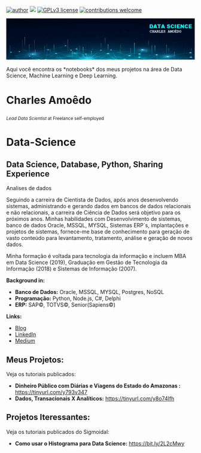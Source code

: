 [![author](https://img.shields.io/badge/Autor-charlesamoedo-blue)](https://www.linkedin.com/in/charlesamoedo) [![](https://img.shields.io/badge/python-3.7+-blue.svg)](https://www.python.org/downloads/release/python-365/) [![GPLv3 license](https://img.shields.io/badge/License-GPLv3-blue.svg)](http://perso.crans.org/besson/LICENSE.html) [![contributions welcome](https://img.shields.io/badge/contributions-welcome-brightgreen.svg?style=flat)](https://github.com/carlosfab/data_science/issues)

<p align="center"><img src="BannerCA_5.png" ></p>
Aqui você encontra os *notebooks* dos meus projetos na área de Data Science, Machine Learning e Deep Learning.


# Charles Amoêdo
<sub>*Lead Data Scientist* at Freelance self-employed</sub>
# Data-Science
## Data Science, Database, Python, Sharing Experience
Analises de dados




Seguindo a carreira de Cientista de Dados, após anos desenvolvendo sistemas, administrando e gerando dados em bancos de dados relacionais e não relacionais, a carreira de Ciência de Dados será objetivo para os próximos anos.
Minhas habilidades com Desenvolvimento de sistemas, banco de dados Oracle, MSSQL, MYSQL, Sistemas ERP´s, implantações e projetos de sistemas, fornece-me base de conhecimento para geração de vasto conteúdo para levantamento, tratamento, análise e geração de novos dados.

Minha formação é voltada para tecnologia da informação e incluem MBA em Data Science (2019), Graduação em Gestão de Tecnologia da Informação (2018) e Sistemas de Informação (2007).

**Background in:**
* **Banco de Dados:** Oracle, MSSQL, MYSQL, Postgres, NoSQL
* **Programação:** Python, Node.js, C#, Delphi 
* **ERP:** SAP©, TOTVS©, Senior(Sapiens©) 

**Links:**
* [Blog](https://www.medium.com/@charlesamoedo)
* [LinkedIn](https://www.linkedin.com/in/charlesamoedo)
* [Medium](https://www.medium.com/@charlesamoedo)



## Meus Projetos:
Veja os tutoriais publicados:

* **Dinheiro Público com Diárias e Viagens do Estado do Amazonas  :** https://tinyurl.com/y793v347
* **Dados, Transacionais X Analíticos:** https://tinyurl.com/y8o74lfh



## Projetos Iteressantes:
Veja os tutoriais publicados do Sigmoidal:

* **Como usar o Histograma para Data Science:** https://bit.ly/2L2cMwy





